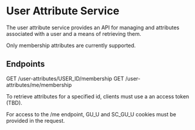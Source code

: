 # User Attribute Service

The user attribute service provides an API for managing and attributes associated with a user and a means of retrieving them. 

Only membership attributes are currently supported.

## Endpoints

GET /user-attributes/USER_ID/membership
GET /user-attributes/me/membership

To retrieve attributes for a specified id, clients must use a an access token (TBD).

For access to the /me endpoint, GU_U and SC_GU_U cookies must be provided in the request.